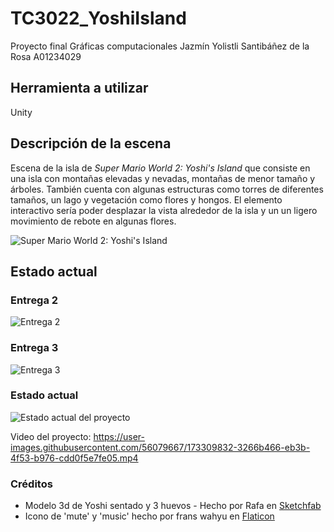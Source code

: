 # TC3022_YoshiIsland

Proyecto final Gráficas computacionales 
Jazmín Yolistli Santibáñez de la Rosa A01234029

## Herramienta a utilizar
Unity

## Descripción de la escena
Escena de la isla de _Super Mario World 2: Yoshi's Island_ que consiste en una isla con montañas elevadas y nevadas, montañas de menor tamaño y árboles. También cuenta con algunas estructuras como torres de diferentes tamaños, un lago y vegetación como flores y hongos.
El elemento interactivo sería poder desplazar la vista alrededor de la isla y un un ligero movimiento de rebote en algunas flores.

![Super Mario World 2: Yoshi's Island](https://i.imgur.com/mm3UrkM.png)


## Estado actual
### Entrega 2
![Entrega 2](https://i.imgur.com/qhH52JP.png)
### Entrega 3
![Entrega 3](https://i.imgur.com/pAyYYEM.png)

### Estado actual
![Estado actual del proyecto](https://i.imgur.com/QMn9qeA.png)

Video del proyecto: 
https://user-images.githubusercontent.com/56079667/173309832-3266b466-eb3b-4f53-b976-cdd0f5e7fe05.mp4

### Créditos
- Modelo 3d de Yoshi sentado y 3 huevos - Hecho por Rafa en [Sketchfab](https://sketchfab.com/3d-models/yoshi-plushie-11c50c900f764f1da1414aa3243c1a75)
- Icono de 'mute' y 'music' hecho por frans wahyu en [Flaticon](https://www.flaticon.com/search?author_id=1314&style_id=1223&type=standard&word=music)
